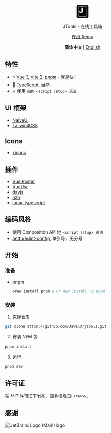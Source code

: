 <p align='center'>
  <img src='https://github.com/JawilX/jtools/blob/main/src/assets/logo.png?raw=true' alt='JTools - An Online Toolbox' width='40'/>
</p>

<p align='center'>
  JTools - 在线工具箱
</p>

<p align='center'>
  <a href='https://jawilx.github.io/jtools/'>在线 Demo</a>
</p>

<p align='center'>
  <b>简体中文</b> | <a href='https://github.com/JawilX/jtools/blob/main/README.EN.md'>English</a>
</p>

## 特性

- ⚡️ [Vue 3](https://vuejs.org/), [Vite 2](https://vite.net/), [pnpm](https://pnpm.js.org/) - 就是快！
- 🦾 [TypeScript](https://www.typescriptlang.org/), 当然
- 🔥 使用 `新的 <script setup> 语法`

## UI 框架

- [NaiveUI](https://naiveui.com/)
- [TailwindCSS](https://tailwindcss.com/)

## Icons

- [xicons](https://www.xicons.org/#/)

## 插件

- [Vue Router](https://router.vuejs.org/)
- [VueUse](https://vueuse.org/)
- [dayjs](https://day.js.org/)
- [nzh](https://github.com/cnwhy/nzh)
- [lunar-typescript](https://github.com/6tail/lunar-typescript)

## 编码风格

- 使用 Composition API 地 `<script setup> 语法`
- [antfu/eslint-config](https://github.com/antfu/eslint-config), 单引号，无分号

## 开始

### 准备

- pnpm
  ```sh
  brew install pnpm # Or npm install -g pnpm
  ```

### 安装

1. 克隆仓库

```sh
git clone https://github.com/JawilX/jtools.git
```

2. 安装 NPM 包

```sh
pnpm install
```

3. 运行

```sh
pnpm dev
```

## 许可证

在 MIT 许可证下发布，更多信息见`LICENSE`。

## 感谢

![JetBrains Logo (Main) logo](https://resources.jetbrains.com/storage/products/company/brand/logos/jb_beam.svg)